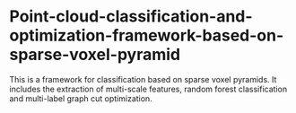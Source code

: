 # Point-cloud-classification-and-optimization-framework-based-on-sparse-voxel-pyramid

This is a framework for classification based on sparse voxel pyramids.
It includes the extraction of multi-scale features, random forest classification and multi-label graph cut optimization.
